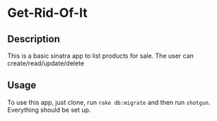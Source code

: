 # Get-Rid-Of-It

## Description
This is a basic sinatra app to list products for sale. The user can create/read/update/delete

## Usage

To use this app, just clone, run `rake db:migrate` and then run `shotgun`.
Everything should be set up.
